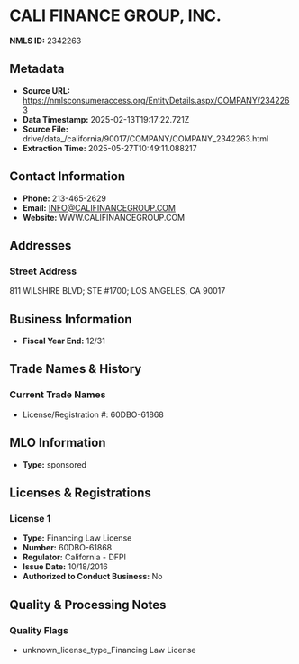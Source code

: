 # CALI FINANCE GROUP, INC.

**NMLS ID:** 2342263

## Metadata
- **Source URL:** https://nmlsconsumeraccess.org/EntityDetails.aspx/COMPANY/2342263
- **Data Timestamp:** 2025-02-13T19:17:22.721Z
- **Source File:** drive/data_/california/90017/COMPANY/COMPANY_2342263.html
- **Extraction Time:** 2025-05-27T10:49:11.088217

## Contact Information
- **Phone:** 213-465-2629
- **Email:** INFO@CALIFINANCEGROUP.COM
- **Website:** WWW.CALIFINANCEGROUP.COM

## Addresses
### Street Address
811 WILSHIRE BLVD; STE #1700; LOS ANGELES, CA 90017

## Business Information
- **Fiscal Year End:** 12/31

## Trade Names & History
### Current Trade Names
- License/Registration #: 60DBO-61868

## MLO Information
- **Type:** sponsored

## Licenses & Registrations

### License 1
- **Type:** Financing Law License
- **Number:** 60DBO-61868
- **Regulator:** California - DFPI
- **Issue Date:** 10/18/2016
- **Authorized to Conduct Business:** No

## Quality & Processing Notes
### Quality Flags
- unknown_license_type_Financing Law License
